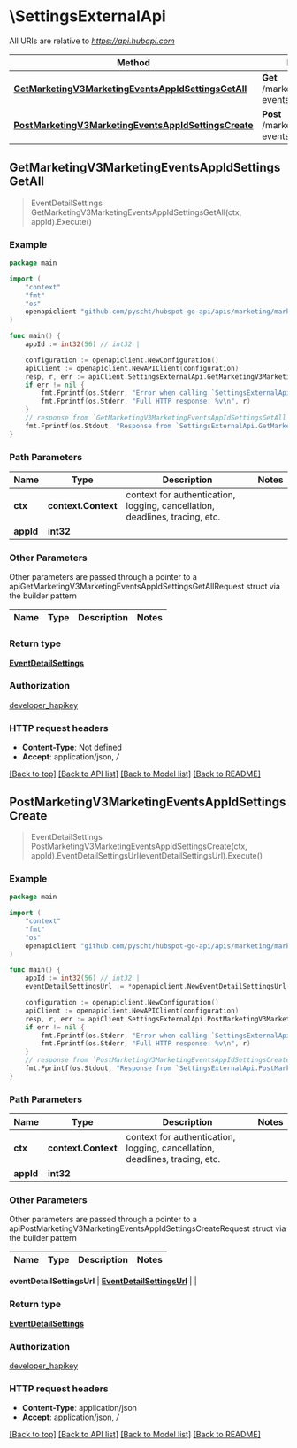 # \SettingsExternalApi

All URIs are relative to *https://api.hubapi.com*

Method | HTTP request | Description
------------- | ------------- | -------------
[**GetMarketingV3MarketingEventsAppIdSettingsGetAll**](SettingsExternalApi.md#GetMarketingV3MarketingEventsAppIdSettingsGetAll) | **Get** /marketing/v3/marketing-events/{appId}/settings | 
[**PostMarketingV3MarketingEventsAppIdSettingsCreate**](SettingsExternalApi.md#PostMarketingV3MarketingEventsAppIdSettingsCreate) | **Post** /marketing/v3/marketing-events/{appId}/settings | 



## GetMarketingV3MarketingEventsAppIdSettingsGetAll

> EventDetailSettings GetMarketingV3MarketingEventsAppIdSettingsGetAll(ctx, appId).Execute()



### Example

```go
package main

import (
    "context"
    "fmt"
    "os"
    openapiclient "github.com/pyscht/hubspot-go-api/apis/marketing/marketing_events_beta"
)

func main() {
    appId := int32(56) // int32 | 

    configuration := openapiclient.NewConfiguration()
    apiClient := openapiclient.NewAPIClient(configuration)
    resp, r, err := apiClient.SettingsExternalApi.GetMarketingV3MarketingEventsAppIdSettingsGetAll(context.Background(), appId).Execute()
    if err != nil {
        fmt.Fprintf(os.Stderr, "Error when calling `SettingsExternalApi.GetMarketingV3MarketingEventsAppIdSettingsGetAll``: %v\n", err)
        fmt.Fprintf(os.Stderr, "Full HTTP response: %v\n", r)
    }
    // response from `GetMarketingV3MarketingEventsAppIdSettingsGetAll`: EventDetailSettings
    fmt.Fprintf(os.Stdout, "Response from `SettingsExternalApi.GetMarketingV3MarketingEventsAppIdSettingsGetAll`: %v\n", resp)
}
```

### Path Parameters


Name | Type | Description  | Notes
------------- | ------------- | ------------- | -------------
**ctx** | **context.Context** | context for authentication, logging, cancellation, deadlines, tracing, etc.
**appId** | **int32** |  | 

### Other Parameters

Other parameters are passed through a pointer to a apiGetMarketingV3MarketingEventsAppIdSettingsGetAllRequest struct via the builder pattern


Name | Type | Description  | Notes
------------- | ------------- | ------------- | -------------


### Return type

[**EventDetailSettings**](EventDetailSettings.md)

### Authorization

[developer_hapikey](../README.md#developer_hapikey)

### HTTP request headers

- **Content-Type**: Not defined
- **Accept**: application/json, */*

[[Back to top]](#) [[Back to API list]](../README.md#documentation-for-api-endpoints)
[[Back to Model list]](../README.md#documentation-for-models)
[[Back to README]](../README.md)


## PostMarketingV3MarketingEventsAppIdSettingsCreate

> EventDetailSettings PostMarketingV3MarketingEventsAppIdSettingsCreate(ctx, appId).EventDetailSettingsUrl(eventDetailSettingsUrl).Execute()



### Example

```go
package main

import (
    "context"
    "fmt"
    "os"
    openapiclient "github.com/pyscht/hubspot-go-api/apis/marketing/marketing_events_beta"
)

func main() {
    appId := int32(56) // int32 | 
    eventDetailSettingsUrl := *openapiclient.NewEventDetailSettingsUrl("EventDetailsUrl_example") // EventDetailSettingsUrl | 

    configuration := openapiclient.NewConfiguration()
    apiClient := openapiclient.NewAPIClient(configuration)
    resp, r, err := apiClient.SettingsExternalApi.PostMarketingV3MarketingEventsAppIdSettingsCreate(context.Background(), appId).EventDetailSettingsUrl(eventDetailSettingsUrl).Execute()
    if err != nil {
        fmt.Fprintf(os.Stderr, "Error when calling `SettingsExternalApi.PostMarketingV3MarketingEventsAppIdSettingsCreate``: %v\n", err)
        fmt.Fprintf(os.Stderr, "Full HTTP response: %v\n", r)
    }
    // response from `PostMarketingV3MarketingEventsAppIdSettingsCreate`: EventDetailSettings
    fmt.Fprintf(os.Stdout, "Response from `SettingsExternalApi.PostMarketingV3MarketingEventsAppIdSettingsCreate`: %v\n", resp)
}
```

### Path Parameters


Name | Type | Description  | Notes
------------- | ------------- | ------------- | -------------
**ctx** | **context.Context** | context for authentication, logging, cancellation, deadlines, tracing, etc.
**appId** | **int32** |  | 

### Other Parameters

Other parameters are passed through a pointer to a apiPostMarketingV3MarketingEventsAppIdSettingsCreateRequest struct via the builder pattern


Name | Type | Description  | Notes
------------- | ------------- | ------------- | -------------

 **eventDetailSettingsUrl** | [**EventDetailSettingsUrl**](EventDetailSettingsUrl.md) |  | 

### Return type

[**EventDetailSettings**](EventDetailSettings.md)

### Authorization

[developer_hapikey](../README.md#developer_hapikey)

### HTTP request headers

- **Content-Type**: application/json
- **Accept**: application/json, */*

[[Back to top]](#) [[Back to API list]](../README.md#documentation-for-api-endpoints)
[[Back to Model list]](../README.md#documentation-for-models)
[[Back to README]](../README.md)

